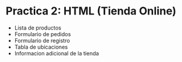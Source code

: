 # Practica 2: HTML (Tienda Online)

- Lista de productos
- Formulario de pedidos
- Formulario de registro
- Tabla de ubicaciones
- Informacion adicional de la tienda
